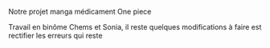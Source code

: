 Notre projet manga médicament One piece 

Travail en binôme Chems et Sonia, il reste quelques modifications à faire est rectifier les erreurs qui reste 
